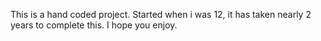 
This is a hand coded project. Started when i was 12, it has taken nearly 2 years to complete this. I hope you enjoy.
